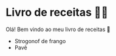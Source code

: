 # Livro de receitas :man_cook:

Olá! Bem vindo ao meu livro de receitas :wave:

- Strogonof de frango
- Pavê